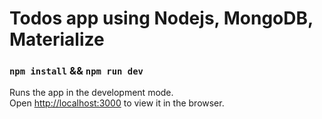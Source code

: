# Todos app using Nodejs, MongoDB, Materialize

### `npm install` && `npm run dev`

Runs the app in the development mode.<br />
Open [http://localhost:3000](http://localhost:3000) to view it in the browser.
